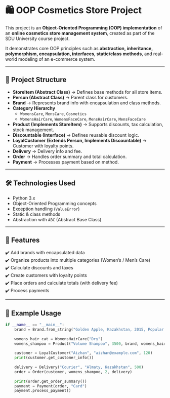 # 🛍️ OOP Cosmetics Store Project

This project is an **Object-Oriented Programming (OOP) implementation** of an **online cosmetics store management system**, created as part of the SDU University course project.  

It demonstrates core OOP principles such as **abstraction, inheritance, polymorphism, encapsulation, interfaces, static/class methods**, and real-world modeling of an e-commerce system.

---

## 📂 Project Structure
- **StoreItem (Abstract Class)** → Defines base methods for all store items.  
- **Person (Abstract Class)** → Parent class for customers.  
- **Brand** → Represents brand info with encapsulation and class methods.  
- **Category Hierarchy**  
  - `WomensCare`, `MensCare`, `Cosmetics`  
  - `WomensHairCare`, `WomensFaceCare`, `MensHairCare`, `MensFaceCare`  
- **Product (Implements StoreItem)** → Supports discounts, tax calculation, stock management.  
- **Discountable (Interface)** → Defines reusable discount logic.  
- **LoyalCustomer (Extends Person, Implements Discountable)** → Customer with loyalty points.  
- **Delivery** → Delivery info and fee.  
- **Order** → Handles order summary and total calculation.  
- **Payment** → Processes payment based on method.  

---

## 🛠 Technologies Used
- Python 3.x  
- Object-Oriented Programming concepts  
- Exception handling (`ValueError`)  
- Static & class methods  
- Abstraction with `ABC` (Abstract Base Class)  

---

## 🚀 Features
✔️ Add brands with encapsulated data  
✔️ Organize products into multiple categories (Women’s / Men’s Care)  
✔️ Calculate discounts and taxes  
✔️ Create customers with loyalty points  
✔️ Place orders and calculate totals (with delivery fee)  
✔️ Process payments  

---

## 📖 Example Usage
```python
if __name__ == "__main__":
    brand = Brand.from_string("Golden Apple, Kazakhstan, 2015, Popular online beauty store.")
    
    womens_hair_cat = WomensHairCare("Dry")
    womens_shampoo = Product("Volume Shampoo", 3500, brand, womens_hair_cat, "For thick healthy hair", 50)
    
    customer = LoyalCustomer("Aizhan", "aizhan@example.com", 120)
    print(customer.get_customer_info())
    
    delivery = Delivery("Courier", "Almaty, Kazakhstan", 500)
    order = Order(customer, womens_shampoo, 2, delivery)
    
    print(order.get_order_summary())
    payment = Payment(order, "Card")
    payment.process_payment()
